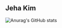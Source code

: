 


## Jeha Kim



![Anurag's GitHub stats](https://github-readme-stats.vercel.app/api?username=kimjeha0&show_icons=true&theme=tokyonight)


